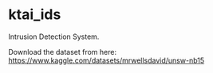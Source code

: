 # ktai_ids
Intrusion Detection System.

Download the dataset from here: https://www.kaggle.com/datasets/mrwellsdavid/unsw-nb15
